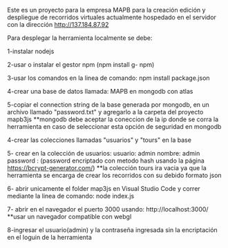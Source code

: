 Este es un proyecto para la empresa MAPB para la creación edición y despliegue de recorridos virtuales
actualmente hospedado en el servidor con la dirección http://137.184.87.92

Para desplegar la herramienta localmente se debe: 

1-instalar nodejs 

2-usar o instalar el gestor npm (npm install g- npm)

3-usar los comandos en la linea de comando: 
    npm install package.json

4-crear una base de datos llamada: MAPB en mongodb con atlas

5-copiar el connection string de la base generada por mongodb, en un archivo llamado "password.txt" y agregarlo a la carpeta del proyecto mapb3js
**mongodb debe aceptar la coneccion de la ip donde se corra la herramienta en caso de seleccionar esta opción de seguridad en mongodb

4-crear las colecciones llamadas "usuarios" y "tours" en la base

5- crear en la colección de usuarios:
    usuario: admin
    nombre: admin
    password : (password encriptado con metodo hash usando la página https://bcrypt-generator.com/)
**la colección tours ira vacia ya que la herramienta se encarga de crear los recorridos con su debido formato json

6- abrir unicamente el folder map3js en Visual Studio Code y correr mediante la linea de comando: 
    node index.js

7- abrir en el navegador el puerto 3000 usando:
    http://localhost:3000/
**usar un navegador compatible con webgl

8-ingresar el usuario(admin) y la contraseña ingresada sin la encriptación en el loguin de la herramienta



